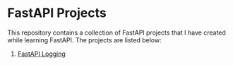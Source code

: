 
# FastAPI Projects

This repository contains a collection of FastAPI projects that I have created while learning FastAPI. The projects are listed below:

1. [FastAPI Logging](fastapi-logging/README.md)